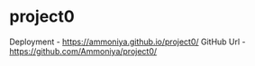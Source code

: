 # project0

Deployment - https://ammoniya.github.io/project0/
GitHub Url - https://github.com/Ammoniya/project0/
